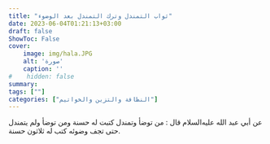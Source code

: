 ```yaml
---
title: "ثواب التمندل وترك التمندل بعد الوضوء"
date: 2023-06-04T01:21:13+03:00
draft: false
ShowToc: False
cover:
    image: img/hala.JPG
    alt: 'صورة'
    caption: ''
#    hidden: false
summary: 
tags: [""]
categories: ["النظافة والتزين والخواتيم"]
---
```

عن أبي عبد الله عليه‌السلام قال : من توضأ وتمندل كتبت له حسنة
ومن توضأ ولم يتمندل حتى تجف وضوئه كتب له ثلاثون حسنة.

